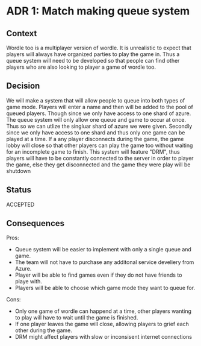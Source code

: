 
# ADR 1: Match making queue system

## Context

Wordle too is a multiplayer version of wordle. It is unrealistic to expect that players will always have organized parties to play the game in. Thus a queue system will need to be developed so that people can find other players who are also looking to player a game of wordle too.

## Decision 

We will make a system that will allow people to queue into both types of game mode. Players will enter a name and then will be added to the pool of queued players. Though since we only have access to one shard of azure. The queue system will only allow one queue and game to occur at once. Thus so we can utlize the singluar shard of azure we were given. Secondly since we only have access to one shard and thus only one game can be played at a time. If a any player disconnects during the game, the game lobby will close so that other players can play the game too without waiting for an incomplete game to finish. This system will feature "DRM", thus players will have to be constantly connected to the server in order to player the game, else they get disconnected and the game they were play will be shutdown


## Status

ACCEPTED

## Consequences 

Pros: 

- Queue system will be easier to implement with only a single queue and game.
- The team will not have to purchase any additonal service develiery from Azure.
- Player will be able to find games even if they do not have friends to playe with.
- Players will be able to choose which game mode they want to queue for.

Cons:

- Only one game of wordle can happend at a time, other players wanting to play will have to wait until the game is finished.
- If one player leaves the game will close, allowing players to grief each other during the game.
- DRM might affect players with slow or inconsisent internet connections


